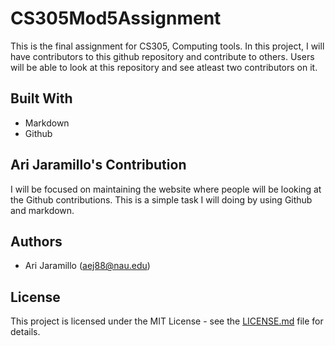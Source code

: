 # CS305Mod5Assignment

This is the final assignment for CS305, Computing tools. In this project, I will have contributors to this github repository and contribute to others. Users will be able to look at this repository and see atleast two contributors on it.

## Built With
  - Markdown
  - Github

## Ari Jaramillo's Contribution
I will be focused on maintaining the website where people will be looking at the Github contributions. This is a simple task I will doing by using Github and markdown.

## Authors
  - Ari Jaramillo (aej88@nau.edu)


## License

This project is licensed under the MIT License - see the [LICENSE.md](https://github.com/cloudandr0id/CS305Mod5Assignment/blob/main/LICENSE) file for details.
